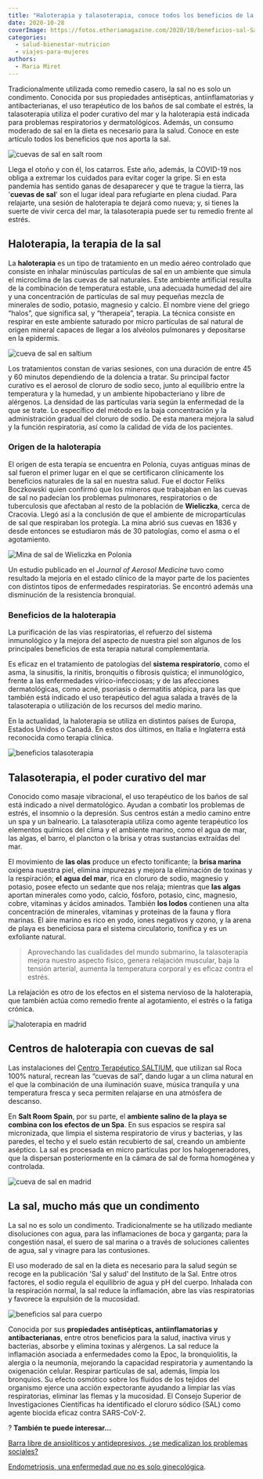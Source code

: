 ```yaml
---
title: "Haloterapia y talasoterapia, conoce todos los beneficios de la sal"
date: 2020-10-28
coverImage: https://fotos.etheriamagazine.com/2020/10/beneficios-sal-Salt-Room.jpg
categories: 
  - salud-bienestar-nutricion
  - viajes-para-mujeres
authors: 
  - Maria Miret
---
```


Tradicionalmente utilizada como remedio casero, la sal no es solo un condimento. 
Conocida por sus propiedades antisépticas, antiinflamatorias y antibacterianas, el uso 
terapéutico de los baños de sal combate el estrés, la talasoterapia utiliza el poder 
curativo del mar y la haloterapia está indicada para problemas respiratorios y 
dermatológicos. Además, un consumo moderado de sal en la dieta es necesario para la 
salud. Conoce en este artículo todos los beneficios que nos aporta la sal. 

![cuevas de sal en salt room](https://fotos.etheriamagazine.com/2020/10/beneficios-sal-Salt-Room.jpg "Cueva de sal en © Salt Room.")

Llega el otoño y con él, los catarros. Este año, además, la COVID-19 nos obliga a 
extremar los cuidados para evitar coger la gripe. Si en esta pandemia has sentido ganas 
de desaparecer y que te trague la tierra, las '**cuevas de sal**' son el lugar ideal 
para refugiarte en plena ciudad. Para relajarte, una sesión de haloterapia te dejará 
como nueva; y, si tienes la suerte de vivir cerca del mar, la talasoterapia puede ser tu 
remedio frente al estrés. 

## Haloterapia, la terapia de la sal

La **haloterapia** es un tipo de tratamiento en un medio aéreo controlado que consiste 
en inhalar minúsculas partículas de sal en un ambiente que simula el microclima de las 
cuevas de sal naturales. Este ambiente artificial resulta de la combinación de 
temperatura estable, una adecuada humedad del aire y una concentración de partículas de 
sal muy pequeñas mezcla de minerales de sodio, potasio, magnesio y calcio. El nombre 
viene del griego “halos”, que significa sal, y “therapeia”, terapia. La técnica consiste 
en respirar en este ambiente saturado por micro partículas de sal natural de origen 
mineral capaces de llegar a los alvéolos pulmonares y depositarse en la epidermis. 

![cueva de sal en saltium](https://fotos.etheriamagazine.com/2020/10/SALTIUM-cueva.jpg "Cueva de sal en © Saltium.")

Los tratamientos constan de varias sesiones, con una duración de entre 45 y 60 minutos 
dependiendo de la dolencia a tratar. Su principal factor curativo es el aerosol de 
cloruro de sodio seco, junto al equilibrio entre la temperatura y la humedad, y un 
ambiente hipobacteriano y libre de alérgenos. La densidad de las partículas varía según 
la enfermedad de la que se trate. Lo específico del método es la baja concentración y la 
administración gradual del cloruro de sodio. De esta manera mejora la salud y la función 
respiratoria, así como la calidad de vida de los pacientes. 

### Origen de la haloterapia

El origen de esta terapia se encuentra en Polonia, cuyas antiguas minas de sal fueron el 
primer lugar en el que se certificaron clínicamente los beneficios naturales de la sal 
en nuestra salud. Fue el doctor Feliks Boczkowski quien confirmó que los mineros que 
trabajaban en las cuevas de sal no padecían los problemas pulmonares, respiratorios o de 
tuberculosis que afectaban al resto de la población de **Wieliczka**, cerca de Cracovia. 
Llegó así a la conclusión de que el ambiente de micropartículas de sal que respiraban 
los protegía. La mina abrió sus cuevas en 1836 y desde entonces se estudiaron más de 30 
patologías, como el asma o el agotamiento. 

![Mina de sal de Wieliczka en Polonia](https://fotos.etheriamagazine.com/2020/10/Wieliczka-kopalnia-soli.jpg "Minas de sal de Wieliczka, Patrimonio de la Humanidad por la Unesco. © O.T. de Polonia")

Un estudio publicado en el _Journal of Aerosol Medicine_ tuvo como resultado la mejoría 
en el estado clínico de la mayor parte de los pacientes con distintos tipos de 
enfermedades respiratorias. Se encontró además una disminución de la resistencia 
bronquial. 

### Beneficios de la haloterapia

La purificación de las vías respiratorias, el refuerzo del sistema inmunológico y la 
mejora del aspecto de nuestra piel son algunos de los principales beneficios de esta 
terapia natural complementaria. 

Es eficaz en el tratamiento de patologías del **sistema respiratorio**, como el asma, la 
sinusitis, la rinitis, bronquitis o fibrosis quística; el inmunológico, frente a las 
enfermedades vírico-infecciosas; y de las afecciones dermatológicas, como acné, 
psoriasis o dermatitis atópica, para las que también está indicado el uso terapéutico 
del agua salada a través de la talasoterapia o utilización de los recursos del medio 
marino. 

En la actualidad, la haloterapia se utiliza en distintos países de Europa, Estados 
Unidos o Canadá. En estos dos últimos, en Italia e Inglaterra está reconocida como 
terapia clínica. 

![beneficios talasoterapia](https://fotos.etheriamagazine.com/2020/10/talasoterapia-beneficios.jpg "La Talasoterapia emplea el agua de mar, las algas, el barro, el plancton e, incluso, la brisa. © Griffin Wooldridge")

## Talasoterapia, el poder curativo del mar

Conocido como masaje vibracional, el uso terapéutico de los baños de sal está indicado a 
nivel dermatológico. Ayudan a combatir los problemas de estrés, el insomnio o la 
depresión. Sus centros están a medio camino entre un spa y un balneario. La 
talasoterapia utiliza como agente terapéutico los elementos químicos del clima y el 
ambiente marino, como el agua de mar, las algas, el barro, el plancton o la brisa y 
otras sustancias extraídas del mar. 

El movimiento de **las olas** produce un efecto tonificante; la **brisa marina** oxigena 
nuestra piel, elimina impurezas y mejora la eliminación de toxinas y la respiración; 
**el** **agua del mar**, rica en cloruro de sodio, magnesio y potasio, posee efecto un 
sedante que nos relaja; mientras que **las algas** aportan minerales como yodo, calcio, 
fósforo, potasio, cinc, magnesio, cobre, vitaminas y ácidos aminados. También **los 
lodos** contienen una alta concentración de minerales, vitaminas y proteínas de la fauna 
y flora marinas. El aire marino es rico en yodo, iones negativos y ozono, y la arena de 
playa es beneficiosa para el sistema circulatorio, tonifica y es un exfoliante natural. 

> Aprovechando las cualidades del mundo submarino, la talasoterapia mejora nuestro aspecto 
> físico, genera relajación muscular, baja la tensión arterial, aumenta la temperatura 
> corporal y es eficaz contra el estrés. 

La relajación es otro de los efectos en el sistema nervioso de la haloterapia, que 
también actúa como remedio frente al agotamiento, el estrés o la fatiga crónica. 

![haloterapia en madrid](https://fotos.etheriamagazine.com/2020/10/beneficios-sal-terapias-saltium.jpg "Terapias con sal en © Saltium.")

## Centros de haloterapia con cuevas de sal

Las instalaciones del [Centro Terapéutico SALTIUM](https://www.saltium.es/), que 
utilizan sal Roca 100% natural, recrean las “cuevas de sal”, dando lugar a un clima 
natural en el que la combinación de una iluminación suave, música tranquila y una 
temperatura fresca y seca permiten relajarse en una atmósfera de descanso. 

En **Salt Room Spain**, por su parte, el **ambiente salino de la playa se combina con 
los efectos de un Spa**. En sus espacios se respira sal micronizada, que limpia el 
sistema respiratorio de virus y bacterias, y las paredes, el techo y el suelo están 
recubierto de sal, creando un ambiente aséptico. La sal es procesada en micro partículas 
por los halogeneradores, que la dispersan posteriormente en la cámara de sal de forma 
homogénea y controlada. 

![cueva de sal en madrid](https://fotos.etheriamagazine.com/2020/10/Salt-Room-terapias-sal.jpg "Terapias con sal en © Salt Room.")

## La sal, mucho más que un condimento

La sal no es solo un condimento. Tradicionalmente se ha utilizado mediante disoluciones 
con agua, para las inflamaciones de boca y garganta; para la congestión nasal, el suero 
de sal marina o a través de soluciones calientes de agua, sal y vinagre para las 
contusiones. 

El uso moderado de sal en la dieta es necesario para la salud según se recoge en la 
publicación 'Sal y salud' del Instituto de la Sal. Entre otros factores, el sodio regula 
el equilibrio de agua y pH del cuerpo. Inhalada con la respiración normal, la sal reduce 
la inflamación, abre las vías respiratorias y favorece la expulsión de la mucosidad. 

![beneficios sal para cuerpo](https://fotos.etheriamagazine.com/2020/10/beneficios-perjucios-sal.jpg "Beneficios de la sal para el organismo. © Jason Tuinstra")

Conocida por sus **propiedades antisépticas, antiinflamatorias y antibacterianas**, 
entre otros beneficios para la salud, inactiva virus y bacterias, absorbe y elimina 
toxinas y alérgenos. La sal reduce la inflamación asociada a enfermedades como la Epoc, 
la bronquiolitis, la alergia o la neumonía, mejorando la capacidad respiratoria y 
aumentando la oxigenación celular. Respirar partículas de sal, además, limpia los 
bronquios. Su efecto osmótico sobre los fluidos de los tejidos del organismo ejerce una 
acción expectorante ayudando a limpiar las vías respiratorias, eliminar las flemas y la 
mucosidad. El Consejo Superior de Investigaciones Científicas ha identificado el cloruro 
sódico (SAL) como agente biocida eficaz contra SARS-CoV-2. 

? **También te puede interesar...** 

[Barra libre de ansiolíticos y antidepresivos, ¿se medicalizan los problemas 
sociales?](https://etheriamagazine.com/2021/04/14/ansioliticos-y-antidepresivos-no-resuelven-los-problemas/) 

[Endometriosis, una enfermedad que no es solo 
ginecológica](https://etheriamagazine.com/2021/03/15/que-es-endometriosis-sintomas-y-cuidados/).
